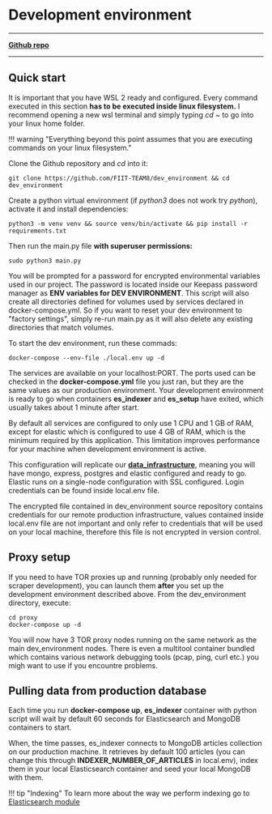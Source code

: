 # Development environment
---
[**Github repo**](https://github.com/FIIT-TEAM8/dev_environment)

---

## Quick start
It is important that you have WSL 2 ready and configured. Every command executed in this section **has to be executed inside linux filesystem.** I recommend opening a new wsl terminal and simply typing _cd ~_ to go into your linux home folder.

!!! warning "Everything beyond this point assumes that you are executing commands on your linux filesystem."

Clone the Github repository and _cd_ into it:
```
git clone https://github.com/FIIT-TEAM8/dev_environment && cd dev_environment
```
Create a python virtual environment (if _python3_ does not work try _python_), activate it and install dependencies:
```
python3 -m venv venv && source venv/bin/activate && pip install -r requirements.txt
```
Then run the main.py file **with superuser permissions:**
```
sudo python3 main.py
```
You will be prompted for a password for encrypted environmental variables used in our project. The password is located inside our Keepass password manager as **ENV variables for DEV ENVIRONMENT**.  This script will also create all directories defined for volumes used by services declared in docker-compose.yml. So if you want to reset your dev environment to "factory settings", simply re-run main.py as it will also delete any existing directories that match volumes.

To start the dev environment, run these commads:
```
docker-compose --env-file ./local.env up -d
```
The services are available on your localhost:PORT. The ports used can be checked in the **docker-compose.yml** file you just ran, but they are the same values as our production environment. Your development environment is ready to go when containers **es_indexer** and **es_setup** have exited, which usually takes about 1 minute after start.

By default all services are configured to only use 1 CPU and 1 GB of RAM, except for elastic which is configured to use 4 GB of RAM, which is the minimum required by this application. This limitation improves performance for your machine when development environment is active.
  

This configuration will replicate our [**data_infrastructure**](https://github.com/FIIT-TEAM8/data_infrastructure), meaning you will have mongo, express, postgres and elastic configured and ready to go. Elastic runs on a single-node configuration with SSL configured. Login credentials can be found inside local.env file.

The encrypted file contained in dev_environment source repository contains credentials for our remote production infrastructure, values contained inside local.env file are not important and only refer to credentials that will be used on your local machine, therefore this file is not encrypted in version control.

## Proxy setup
If you need to have TOR proxies up and running (probably only needed for scraper development), you can launch them **after** you set up the development environment described above. From the dev_environment directory, execute:

```
cd proxy
docker-compose up -d
```
You will now have 3 TOR proxy nodes running on the same network as the main dev_environment nodes. There is even a multitool container bundled which contains various network debugging tools (pcap, ping, curl etc.) you migh want to use if you encountre problems.

## Pulling data from production database
Each time you run **docker-compose up**, **es_indexer** container with python script will wait by default 60 seconds for Elasticsearch and MongoDB containers to start.

When, the time passes, es_indexer connects to MongoDB articles collection on our production machine. It retrieves by default 100 articles (you can change this through **INDEXER_NUMBER_OF_ARTICLES** in local.env),
index them in your local Elasticsearch container and seed your local MongoDB with them. 


!!! tip "Indexing"
    To learn more about the way we perform indexing go to [Elasticsearch module](https://team08-21.studenti.fiit.stuba.sk/docu/modules/elasticsearch/)
